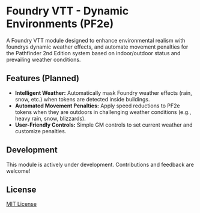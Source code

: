 # Foundry VTT - Dynamic Environments (PF2e)

A Foundry VTT module designed to enhance environmental realism with foundrys dynamic weather effects, and automate movement penalties for the Pathfinder 2nd Edition system based on indoor/outdoor status and prevailing weather conditions.

## Features (Planned)

* **Intelligent Weather:** Automatically mask Foundry weather effects (rain, snow, etc.) when tokens are detected inside buildings.
* **Automated Movement Penalties:** Apply speed reductions to PF2e tokens when they are outdoors in challenging weather conditions (e.g., heavy rain, snow, blizzards).
* **User-Friendly Controls:** Simple GM controls to set current weather and customize penalties.

## Development

This module is actively under development. Contributions and feedback are welcome!

## License

[MIT License](LICENSE)
